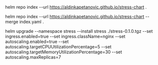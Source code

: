 helm repo index --url https://aldinkapetanovic.github.io/stress-chart .

helm repo index --url https://aldinkapetanovic.github.io/stress-chart --merge index.yaml .

helm upgrade --namespace stress --install stress ./stress-0.1.0.tgz --set ingress.enabled=true --set ingress.className=nginx --set autoscaling.enabled=true --set autoscaling.targetCPUUtilizationPercentage=5 --set autoscaling.targetMemoryUtilizationPercentage=30 --set autoscaling.maxReplicas=7
